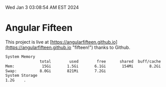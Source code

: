 Wed Jan  3 03:08:54 AM EST 2024

# Angular Fifteen


This project is live at [https://angularfifteen.github.io](https://angularfifteen.github.io "fifteen!") thanks to Github.

```bash
System Memory
               total        used        free      shared  buff/cache   available
Mem:            15Gi       1.5Gi       6.1Gi       154Mi       8.2Gi        13Gi
Swap:          8.0Gi       821Mi       7.2Gi
System Storage
1.2G	.
```
```bash
